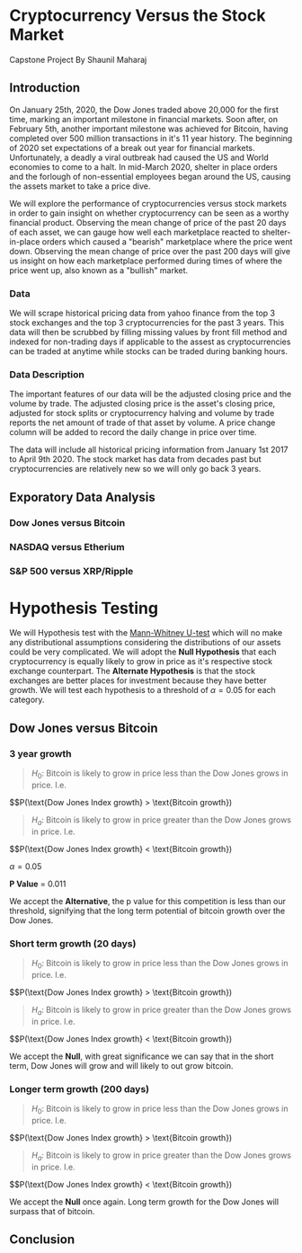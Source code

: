 # Cryptocurrency Versus the Stock Market


Capstone Project
By Shaunil Maharaj


## Introduction

On January 25th, 2020, the Dow Jones traded above 20,000 for the first time, marking an important milestone in financial markets. Soon after, on February 5th, another important milestone was achieved for Bitcoin, having completed over 500 million transactions in it's 11 year history. The beginning of 2020 set expectations of a break out year for financial markets. Unfortunately, a deadly a viral outbreak had caused the US and World economies to come to a halt. In mid-March 2020, shelter in place orders and the forlough of non-essential employees began around the US, causing the assets market to take a price dive.

We will explore the performance of cryptocurrencies versus stock markets in order to gain insight on whether cryptocurrency can be seen as a worthy financial product. Observing the mean change of price of the past 20 days of each asset, we can gauge how well each marketplace reacted to shelter-in-place orders which caused a "bearish" marketplace where the price went down. Observing the mean change of price over the past 200 days will give us insight on how each marketplace performed during times of where the price went up, also known as a "bullish" market. 


### Data

We will scrape historical pricing data from yahoo finance from the top 3 stock exchanges and the top 3 cryptocurrencies for the past 3 years. This data will then be scrubbed by filling missing values by front fill method and indexed for non-trading days if applicable to the assest as cryptocurrencies can be traded at anytime while stocks can be traded during banking hours.


### Data Description

The important features of our data will be the adjusted closing price and the volume by trade. The adjusted closing price is the asset's closing price, adjusted for stock splits or cryptocurrency halving and volume by trade reports the net amount of trade of that asset by volume. A price change column will be added to record the daily change in price over time.

The data will include all historical pricing information from January 1st 2017 to April 9th 2020. The stock market has data from decades past but cryptocurrencies are relatively new so we will only go back 3 years.


## Exporatory Data Analysis

### Dow Jones versus Bitcoin

### NASDAQ versus Etherium

### S&P 500 versus XRP/Ripple


# Hypothesis Testing

We will Hypothesis test with the [Mann-Whitney U-test](https://en.wikipedia.org/wiki/Mann%E2%80%93Whitney_U_test) which will no make any distributional assumptions considering the distributions of our assets could be very complicated. We will adopt the **Null Hypothesis** that each cryptocurrency is equally likely to grow in price as it's respective stock exchange counterpart. The **Alternate Hypothesis** is that the stock exchanges are better places for investment because they have better growth. We will test each hypothesis to a threshold of $\alpha = 0.05$ for each category.


## Dow Jones versus Bitcoin

### 3 year growth
  
> $H_0$: Bitcoin is likely to grow in price less than the Dow Jones grows in price. I.e.
  
  $$P(\text{Dow Jones Index growth} > \text{Bitcoin growth})
  
> $H_{a}$: Bitcoin is likely to grow in price greater than the Dow Jones grows in price. I.e.

  $$P(\text{Dow Jones Index growth} < \text{Bitcoin growth})
  
  $\alpha = 0.05$
  
  **P Value** = 0.011
  
  
We accept the **Alternative**, the p value for this competition is less than our threshold, signifying that the long term potential of bitcoin growth over the Dow Jones.
  
  
### Short term growth (20 days)

> $H_0$: Bitcoin is likely to grow in price less than the Dow Jones grows in price. I.e.
  
  $$P(\text{Dow Jones Index growth} > \text{Bitcoin growth})
  
> $H_{a}$: Bitcoin is likely to grow in price greater than the Dow Jones grows in price. I.e.

  $$P(\text{Dow Jones Index growth} < \text{Bitcoin growth})
  
  
We accept the **Null**, with great significance we can say that in the short term, Dow Jones will grow and will likely to out grow bitcoin.

  
### Longer term growth (200 days)

> $H_0$: Bitcoin is likely to grow in price less than the Dow Jones grows in price. I.e.
  
  $$P(\text{Dow Jones Index growth} > \text{Bitcoin growth})
  
> $H_{a}$: Bitcoin is likely to grow in price greater than the Dow Jones grows in price. I.e.

  $$P(\text{Dow Jones Index growth} < \text{Bitcoin growth})
  

We accept the **Null** once again. Long term growth for the Dow Jones will surpass that of bitcoin.


## Conclusion